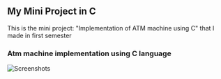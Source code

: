 ## My Mini Project in C
This is the mini project: "Implementation of ATM machine using C" that I made in first semester

### Atm machine implementation using C language
![Screenshots]('\ATM1.png')
